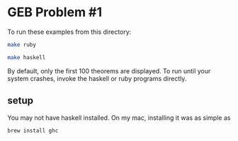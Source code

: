 # GEB Problem #1

To run these examples from this directory:

```bash
make ruby
```

```bash
make haskell
```

By default, only the first 100 theorems are displayed. To run until your system crashes, invoke the haskell or ruby programs directly.


## setup

You may not have haskell installed. On my mac, installing it was as simple as

```bash
brew install ghc
```
